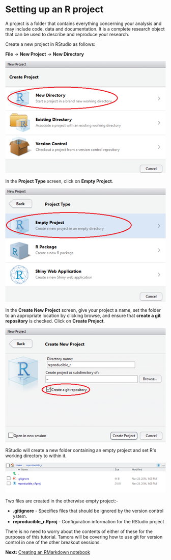 # Setting up an R project

A project is a folder that contains everything concerning your analysis and may include code, data and documentation. It is a complete research object that can be used to describe and reproduce your research.

Create a new project in RStudio as follows:

**File** -> **New Project** -> **New Directory**

![](./assets/project_screen1.png)

In the **Project Type** screen, click on **Empty Project**.

![](./assets/project_screen2.png)

In the **Create New Project** screen, give your project a name, set the folder to an appropriate location by clicking browse, and ensure that **create a git repository** is checked. Click on **Create Project**.

![](./assets/project_screen3.png)

RStudio will create a new folder containing an empty project and set R's working directory to within it.

![](./assets/project_files.png)

Two files are created in the otherwise empty project:-

* **.gitignore** - Specifies files that should be ignored by the version control ystem.
* **reproducible_r.Rproj** - Configuration information for the RStudio project

There is no need to worry about the contents of either of these for the purposes of this tutorial. Tamora will be covering how to use git for version control in one of the other breakout sessions.

**Next:** [Creating an RMarkdown notebook](./r_markdown.md)